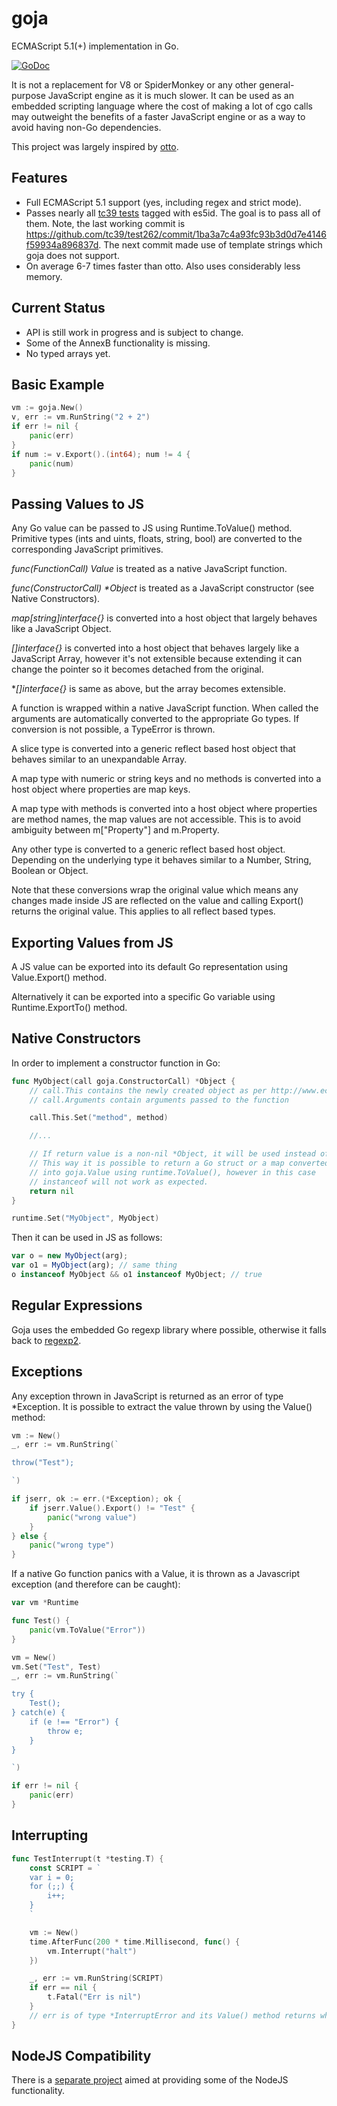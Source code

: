 goja
====

ECMAScript 5.1(+) implementation in Go.

[![GoDoc](https://godoc.org/github.com/dop251/goja?status.svg)](https://godoc.org/github.com/dop251/goja)

It is not a replacement for V8 or SpiderMonkey or any other general-purpose JavaScript engine as it is much slower.
It can be used as an embedded scripting language where the cost of making a lot of cgo calls may
outweight the benefits of a faster JavaScript engine or as a way to avoid having non-Go dependencies.

This project was largely inspired by [otto](https://github.com/robertkrimen/otto).

Features
--------

 * Full ECMAScript 5.1 support (yes, including regex and strict mode).
 * Passes nearly all [tc39 tests](https://github.com/tc39/test262) tagged with es5id. The goal is to pass all of them. Note, the last working commit is https://github.com/tc39/test262/commit/1ba3a7c4a93fc93b3d0d7e4146f59934a896837d. The next commit made use of template strings which goja does not support.
 * On average 6-7 times faster than otto. Also uses considerably less memory.

Current Status
--------------

 * API is still work in progress and is subject to change.
 * Some of the AnnexB functionality is missing.
 * No typed arrays yet.

Basic Example
-------------

```go
vm := goja.New()
v, err := vm.RunString("2 + 2")
if err != nil {
    panic(err)
}
if num := v.Export().(int64); num != 4 {
    panic(num)
}
```

Passing Values to JS
--------------------

Any Go value can be passed to JS using Runtime.ToValue() method. Primitive types (ints and uints, floats, string, bool)
are converted to the corresponding JavaScript primitives.

*func(FunctionCall) Value* is treated as a native JavaScript function.

*func(ConstructorCall) \*Object* is treated as a JavaScript constructor (see Native Constructors).

*map[string]interface{}* is converted into a host object that largely behaves like a JavaScript Object.

*[]interface{}* is converted into a host object that behaves largely like a JavaScript Array, however it's not extensible
because extending it can change the pointer so it becomes detached from the original.

**[]interface{}* is same as above, but the array becomes extensible.

A function is wrapped within a native JavaScript function. When called the arguments are automatically converted to
the appropriate Go types. If conversion is not possible, a TypeError is thrown.

A slice type is converted into a generic reflect based host object that behaves similar to an unexpandable Array.

A map type with numeric or string keys and no methods is converted into a host object where properties are map keys.

A map type with methods is converted into a host object where properties are method names,
the map values are not accessible. This is to avoid ambiguity between m\["Property"\] and m.Property.

Any other type is converted to a generic reflect based host object. Depending on the underlying type it behaves similar
to a Number, String, Boolean or Object.

Note that these conversions wrap the original value which means any changes made inside JS
are reflected on the value and calling Export() returns the original value. This applies to all
reflect based types.

Exporting Values from JS
------------------------

A JS value can be exported into its default Go representation using Value.Export() method.

Alternatively it can be exported into a specific Go variable using Runtime.ExportTo() method.

Native Constructors
-------------------

In order to implement a constructor function in Go:
```go
func MyObject(call goja.ConstructorCall) *Object {
    // call.This contains the newly created object as per http://www.ecma-international.org/ecma-262/5.1/index.html#sec-13.2.2
    // call.Arguments contain arguments passed to the function

    call.This.Set("method", method)

    //...

    // If return value is a non-nil *Object, it will be used instead of call.This
    // This way it is possible to return a Go struct or a map converted
    // into goja.Value using runtime.ToValue(), however in this case
    // instanceof will not work as expected.
    return nil
}

runtime.Set("MyObject", MyObject)

```

Then it can be used in JS as follows:

```js
var o = new MyObject(arg);
var o1 = MyObject(arg); // same thing
o instanceof MyObject && o1 instanceof MyObject; // true
```

Regular Expressions
-------------------

Goja uses the embedded Go regexp library where possible, otherwise it falls back to [regexp2](https://github.com/dlclark/regexp2).

Exceptions
----------

Any exception thrown in JavaScript is returned as an error of type *Exception. It is possible to extract the value thrown
by using the Value() method:

```go
vm := New()
_, err := vm.RunString(`

throw("Test");

`)

if jserr, ok := err.(*Exception); ok {
    if jserr.Value().Export() != "Test" {
        panic("wrong value")
    }
} else {
    panic("wrong type")
}
```

If a native Go function panics with a Value, it is thrown as a Javascript exception (and therefore can be caught):

```go
var vm *Runtime

func Test() {
    panic(vm.ToValue("Error"))
}

vm = New()
vm.Set("Test", Test)
_, err := vm.RunString(`

try {
    Test();
} catch(e) {
    if (e !== "Error") {
        throw e;
    }
}

`)

if err != nil {
    panic(err)
}
```

Interrupting
------------

```go
func TestInterrupt(t *testing.T) {
    const SCRIPT = `
    var i = 0;
    for (;;) {
        i++;
    }
    `

    vm := New()
    time.AfterFunc(200 * time.Millisecond, func() {
        vm.Interrupt("halt")
    })

    _, err := vm.RunString(SCRIPT)
    if err == nil {
        t.Fatal("Err is nil")
    }
    // err is of type *InterruptError and its Value() method returns whatever has been passed to vm.Interrupt()
}
```

NodeJS Compatibility
--------------------

There is a [separate project](https://github.com/dop251/goja_nodejs) aimed at providing some of the NodeJS functionality.
